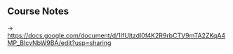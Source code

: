 ## Course Notes

-> https://docs.google.com/document/d/1IfUltzdl0f4K2R9rbCTV9mTA2ZKqA4MP_BIcvNbW9BA/edit?usp=sharing
